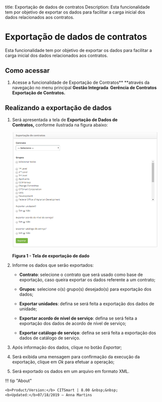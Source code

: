 title: Exportação de dados de contratos
Description: Esta funcionalidade tem por objetivo de exportar os dados para
facilitar a carga inicial dos dados relacionados aos contratos.

# Exportação de dados de contratos

Esta funcionalidade tem por objetivo de exportar os dados para facilitar a carga
inicial dos dados relacionados aos contratos.

Como acessar
-----------

1.  Acesse a funcionalidade de Exportação de Contratos** **através da navegação
    no menu principal **Gestão Integrada  Gerência de Contratos  Exportação de
    Contratos.**

Realizando a exportação de dados
-------------------------------

1.  Será apresentada a tela de **Exportação de Dados de Contratos,** conforme
    ilustrada na figura abaixo:

    ![Criar](images/export.png)
    
    **Figura 1 - Tela de exportação de dado**

1.  Informe os dados que serão exportados:

    -   **Contrato**: selecione o contrato que será usado como base de exportação,
    caso queira exportar os dados referente a um contrato;

    -   **Grupos**: selecione o(s) grupo(s) desejado(s) para exportação dos dados;

    -   **Exportar unidades**: defina se será feita a exportação dos dados de
    unidade;

    -   **Exportar acordo de nível de serviço**: defina se será feita a exportação
    dos dados de acordo de nível de serviço;

    -   **Exportar catálogo de serviço**: defina se será feita a exportação dos
    dados de catálogo de serviço.

1.  Após informação dos dados, clique no botão *Exportar*;

2.  Será exibida uma mensagem para confirmação da execução da exportação, clique
    em *Ok* para efetuar a operação;

3.  Será exportado os dados em um arquivo em formato XML.


!!! tip "About"

    <b>Product/Version:</b> CITSmart | 8.00 &nbsp;&nbsp;
    <b>Updated:</b>07/18/2019 – Anna Martins
